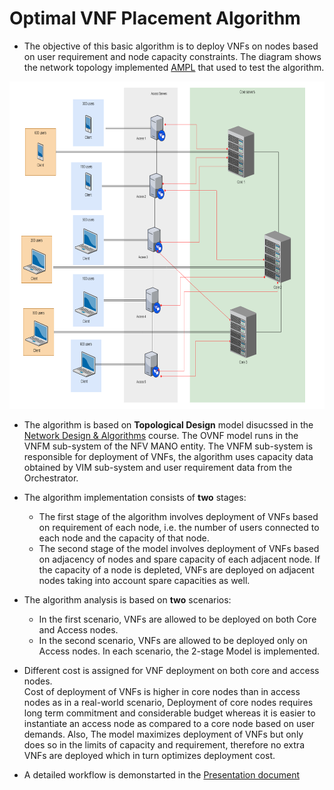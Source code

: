 # Optimal VNF Placement Algorithm

+ The objective of this basic algorithm is to deploy VNFs on nodes based on user requirement and node capacity constraints. The diagram shows the network topology implemented [AMPL](https://ampl.com/) that used to test the algorithm.

<p align="center">
  <img src="https://github.com/madhav-prabhu/OVNF-Project/blob/master/Multi_Layer/Architecture.PNG" width='700' title="Architecture">
</p>


+ The algorithm is based on **Topological Design** model disucssed in the [Network Design & Algorithms](https://engineering.nyu.edu/sites/default/files/2019-11/ECE_GY_7363_S20.pdf) course. The OVNF model runs in the VNFM sub-system of the NFV MANO entity. The VNFM sub-system is responsible for deployment of VNFs, the algorithm uses capacity data obtained by VIM sub-system and user requirement data from the Orchestrator. 

+ The algorithm implementation consists of **two** stages:  
  + The first stage of the algorithm involves deployment of VNFs based on requirement of each node, i.e. the number of users connected to each node and the capacity of that node.
  + The second stage of the model involves deployment of VNFs based on adjacency of nodes and spare capacity of each adjacent node. If the capacity of a node is depleted, VNFs are deployed on adjacent nodes taking into account spare capacities as well.

+ The algorithm analysis is based on **two** scenarios:  
  + In the first scenario, VNFs are allowed to be deployed on both Core and Access nodes.  
  + In the second scenario, VNFs are allowed to be deployed only on Access nodes. In each scenario, the 2-stage Model is implemented.

+ Different cost is assigned for VNF deployment on both core and access nodes.  
Cost of deployment of VNFs is higher in core nodes than in access nodes as in a real-world scenario, Deployment of core nodes requires long term commitment and considerable budget whereas it is easier to instantiate an access node as compared to a core node based on user demands. Also, The model maximizes deployment of VNFs but only does so in the limits of capacity and requirement, therefore no extra VNFs are deployed which in turn optimizes deployment cost.

+ A detailed workflow is demonstarted in the [Presentation document](https://github.com/madhav-prabhu/OVNF-Project/blob/master/OVNF_Placement_Algorithm.pdf)
